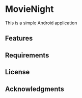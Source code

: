 # MovieNight

This is a simple Android application

## Features

## Requirements

## License

## Acknowledgments